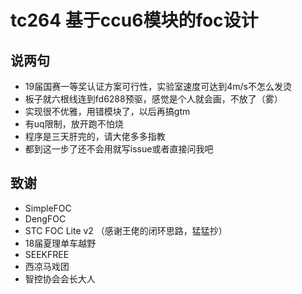# tc264 基于ccu6模块的foc设计

## 说两句
- 19届国赛一等奖认证方案可行性，实验室速度可达到4m/s不怎么发烫
- 板子就六根线连到fd6288预驱，感觉是个人就会画，不放了（雾）
- 实现很不优雅，用错模块了，以后再搞gtm
- 有uq限制，放开跑不怕烧
- 程序是三天肝完的，请大佬多多指教
- 都到这一步了还不会用就写issue或者直接问我吧

## 致谢
- SimpleFOC
- DengFOC
- STC FOC Lite v2 （感谢王佬的闭环思路，猛猛抄）
- 18届夏理单车越野
- SEEKFREE
- 西凉马戏团
- 智控协会会长大人

